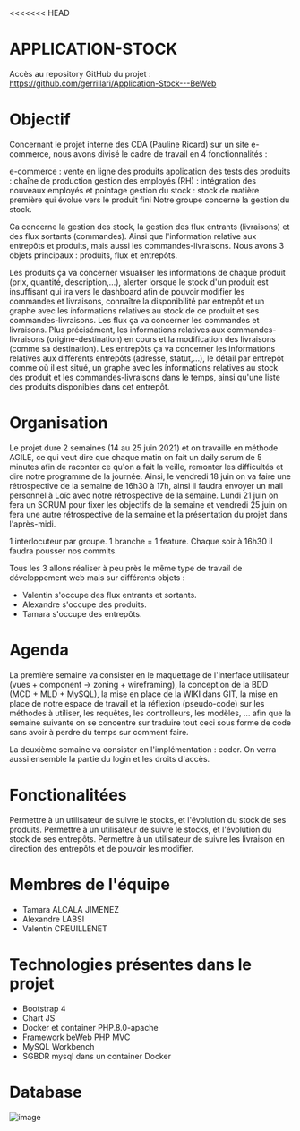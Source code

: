 <<<<<<< HEAD
# APPLICATION-STOCK

Accès au repository GitHub du projet : https://github.com/gerrillari/Application-Stock---BeWeb

# Objectif

Concernant le projet interne des CDA (Pauline Ricard) sur un site e-commerce, nous avons divisé le cadre de travail en 4 fonctionnalités :

e-commerce : vente en ligne des produits
application des tests des produits : chaîne de production
gestion des employés (RH) : intégration des nouveaux employés et pointage
gestion du stock : stock de matière première qui évolue vers le produit fini
Notre groupe concerne la gestion du stock.

Ca concerne la gestion des stock, la gestion des flux entrants (livraisons) et des flux sortants (commandes). Ainsi que l'information relative aux entrepôts et produits, mais aussi les commandes-livraisons. Nous avons 3 objets principaux : produits, flux et entrepôts.

Les produits ça va concerner visualiser les informations de chaque produit (prix, quantité, description,...), alerter lorsque le stock d'un produit est insuffisant qui ira vers le dashboard afin de pouvoir modifier les commandes et livraisons, connaître la disponibilité par entrepôt et un graphe avec les informations relatives au stock de ce produit et ses commandes-livraisons.
Les flux ça va concerner les commandes et livraisons. Plus précisément, les informations relatives aux commandes-livraisons (origine-destination) en cours et la modification des livraisons (comme sa destination).
Les entrepôts ça va concerner les informations relatives aux différents entrepôts (adresse, statut,...), le détail par entrepôt comme où il est situé, un graphe avec les informations relatives au stock des produit et les commandes-livraisons dans le temps, ainsi qu'une liste des produits disponibles dans cet entrepôt.

# Organisation

Le projet dure 2 semaines (14 au 25 juin 2021) et on travaille en méthode AGILE, ce qui veut dire que chaque matin on fait un daily scrum de 5 minutes afin de raconter ce qu'on a fait la veille, remonter les difficultés et dire notre programme de la journée. Ainsi, le vendredi 18 juin on va faire une rétrospective de la semaine de 16h30 à 17h, ainsi il faudra envoyer un mail personnel à Loïc avec notre rétrospective de la semaine. Lundi 21 juin on fera un SCRUM pour fixer les objectifs de la semaine et vendredi 25 juin on fera une autre rétrospective de la semaine et la présentation du projet dans l'après-midi.

1 interlocuteur par groupe. 1 branche = 1 feature. Chaque soir à 16h30 il faudra pousser nos commits.

Tous les 3 allons réaliser à peu près le même type de travail de développement web mais sur différents objets :
- Valentin s'occupe des flux entrants et sortants.
- Alexandre s'occupe des produits.
- Tamara s'occupe des entrepôts.

# Agenda

La première semaine va consister en le maquettage de l'interface utilisateur (vues + component -> zoning + wireframing), la conception de la BDD (MCD + MLD + MySQL), la mise en place de la WIKI dans GIT, la mise en place de notre espace de travail et la réflexion (pseudo-code) sur les méthodes à utiliser, les requêtes, les controlleurs, les modèles, ... afin que la semaine suivante on se concentre sur traduire tout ceci sous forme de code sans avoir à perdre du temps sur comment faire.

La deuxième semaine va consister en l'implémentation : coder. On verra aussi ensemble la partie du login et les droits d'accès.

# Fonctionalitées

Permettre à un utilisateur de suivre le stocks, et l'évolution du stock de ses produits.
Permettre à un utilisateur de suivre le stocks, et l'évolution du stock de ses entrepôts.
Permettre à un utilisateur de suivre les livraison en direction des entrepôts et de pouvoir les modifier.

# Membres de l'équipe 
- Tamara ALCALA JIMENEZ
- Alexandre LABSI
- Valentin CREUILLENET

# Technologies présentes dans le projet 
- Bootstrap 4
- Chart JS
- Docker et container PHP.8.0-apache
- Framework beWeb PHP MVC
- MySQL Workbench
- SGBDR mysql dans un container Docker

# Database

![image](https://user-images.githubusercontent.com/36443636/129893757-ff91e434-08fb-447b-b162-7054eaa5822e.png)
